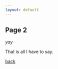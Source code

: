 ```yaml
---
layout: default
---
```


## Page 2

_yay_

<p id="text"></p>

That is all I have to say.

[back](./)


<script>
var cars = ["Saab", "Volvo", "BMW"];
var randomindex = Math.floor(Math.random()*3);
document.getElementById("text").innerHTML = cars[randomindex];
</script>
